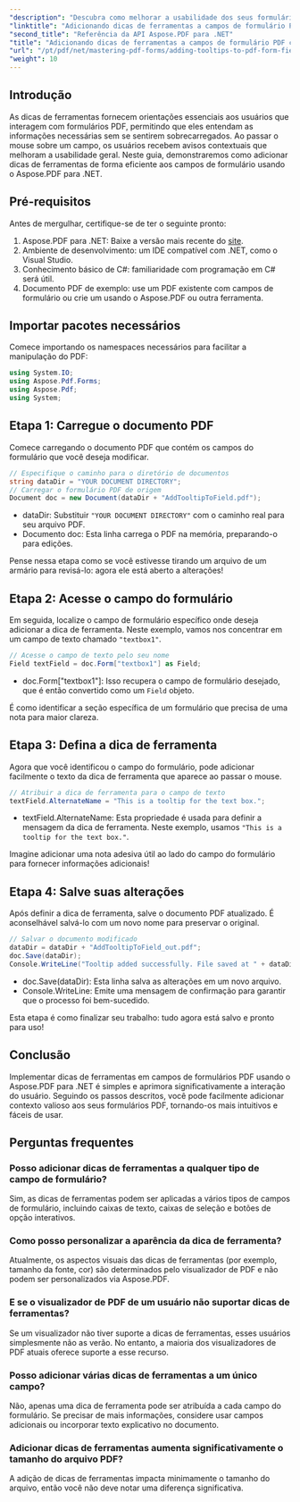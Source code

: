 ```yaml
---
"description": "Descubra como melhorar a usabilidade dos seus formulários PDF adicionando dicas de ferramentas informativas aos campos usando o Aspose.PDF para .NET. Este guia passo a passo explica o processo."
"linktitle": "Adicionando dicas de ferramentas a campos de formulário PDF com Aspose.PDF para .NET"
"second_title": "Referência da API Aspose.PDF para .NET"
"title": "Adicionando dicas de ferramentas a campos de formulário PDF com Aspose.PDF para .NET"
"url": "/pt/pdf/net/mastering-pdf-forms/adding-tooltips-to-pdf-form-fields/"
"weight": 10
---
```


## Introdução

As dicas de ferramentas fornecem orientações essenciais aos usuários que interagem com formulários PDF, permitindo que eles entendam as informações necessárias sem se sentirem sobrecarregados. Ao passar o mouse sobre um campo, os usuários recebem avisos contextuais que melhoram a usabilidade geral. Neste guia, demonstraremos como adicionar dicas de ferramentas de forma eficiente aos campos de formulário usando o Aspose.PDF para .NET.

## Pré-requisitos

Antes de mergulhar, certifique-se de ter o seguinte pronto:

1. Aspose.PDF para .NET: Baixe a versão mais recente do [site](https://releases.aspose.com/pdf/net/).
2. Ambiente de desenvolvimento: um IDE compatível com .NET, como o Visual Studio.
3. Conhecimento básico de C#: familiaridade com programação em C# será útil.
4. Documento PDF de exemplo: use um PDF existente com campos de formulário ou crie um usando o Aspose.PDF ou outra ferramenta.

## Importar pacotes necessários

Comece importando os namespaces necessários para facilitar a manipulação do PDF:

```csharp
using System.IO;
using Aspose.Pdf.Forms;
using Aspose.Pdf;
using System;
```

## Etapa 1: Carregue o documento PDF

Comece carregando o documento PDF que contém os campos do formulário que você deseja modificar.

```csharp
// Especifique o caminho para o diretório de documentos
string dataDir = "YOUR DOCUMENT DIRECTORY";
// Carregar o formulário PDF de origem
Document doc = new Document(dataDir + "AddTooltipToField.pdf");
```

- dataDir: Substituir `"YOUR DOCUMENT DIRECTORY"` com o caminho real para seu arquivo PDF.
- Documento doc: Esta linha carrega o PDF na memória, preparando-o para edições.

Pense nessa etapa como se você estivesse tirando um arquivo de um armário para revisá-lo: agora ele está aberto a alterações!

## Etapa 2: Acesse o campo do formulário

Em seguida, localize o campo de formulário específico onde deseja adicionar a dica de ferramenta. Neste exemplo, vamos nos concentrar em um campo de texto chamado `"textbox1"`.

```csharp
// Acesse o campo de texto pelo seu nome
Field textField = doc.Form["textbox1"] as Field;
```

- doc.Form["textbox1"]: Isso recupera o campo de formulário desejado, que é então convertido como um `Field` objeto. 

É como identificar a seção específica de um formulário que precisa de uma nota para maior clareza.

## Etapa 3: Defina a dica de ferramenta

Agora que você identificou o campo do formulário, pode adicionar facilmente o texto da dica de ferramenta que aparece ao passar o mouse.

```csharp
// Atribuir a dica de ferramenta para o campo de texto
textField.AlternateName = "This is a tooltip for the text box.";
```

- textField.AlternateName: Esta propriedade é usada para definir a mensagem da dica de ferramenta. Neste exemplo, usamos `"This is a tooltip for the text box."`.

Imagine adicionar uma nota adesiva útil ao lado do campo do formulário para fornecer informações adicionais!

## Etapa 4: Salve suas alterações

Após definir a dica de ferramenta, salve o documento PDF atualizado. É aconselhável salvá-lo com um novo nome para preservar o original.

```csharp
// Salvar o documento modificado
dataDir = dataDir + "AddTooltipToField_out.pdf";
doc.Save(dataDir);
Console.WriteLine("Tooltip added successfully. File saved at " + dataDir);
```

- doc.Save(dataDir): Esta linha salva as alterações em um novo arquivo.
- Console.WriteLine: Emite uma mensagem de confirmação para garantir que o processo foi bem-sucedido.

Esta etapa é como finalizar seu trabalho: tudo agora está salvo e pronto para uso!

## Conclusão

Implementar dicas de ferramentas em campos de formulários PDF usando o Aspose.PDF para .NET é simples e aprimora significativamente a interação do usuário. Seguindo os passos descritos, você pode facilmente adicionar contexto valioso aos seus formulários PDF, tornando-os mais intuitivos e fáceis de usar.

## Perguntas frequentes

### Posso adicionar dicas de ferramentas a qualquer tipo de campo de formulário?
Sim, as dicas de ferramentas podem ser aplicadas a vários tipos de campos de formulário, incluindo caixas de texto, caixas de seleção e botões de opção interativos.

### Como posso personalizar a aparência da dica de ferramenta?
Atualmente, os aspectos visuais das dicas de ferramentas (por exemplo, tamanho da fonte, cor) são determinados pelo visualizador de PDF e não podem ser personalizados via Aspose.PDF.

### E se o visualizador de PDF de um usuário não suportar dicas de ferramentas?
Se um visualizador não tiver suporte a dicas de ferramentas, esses usuários simplesmente não as verão. No entanto, a maioria dos visualizadores de PDF atuais oferece suporte a esse recurso.

### Posso adicionar várias dicas de ferramentas a um único campo?
Não, apenas uma dica de ferramenta pode ser atribuída a cada campo do formulário. Se precisar de mais informações, considere usar campos adicionais ou incorporar texto explicativo no documento.

### Adicionar dicas de ferramentas aumenta significativamente o tamanho do arquivo PDF?
A adição de dicas de ferramentas impacta minimamente o tamanho do arquivo, então você não deve notar uma diferença significativa.